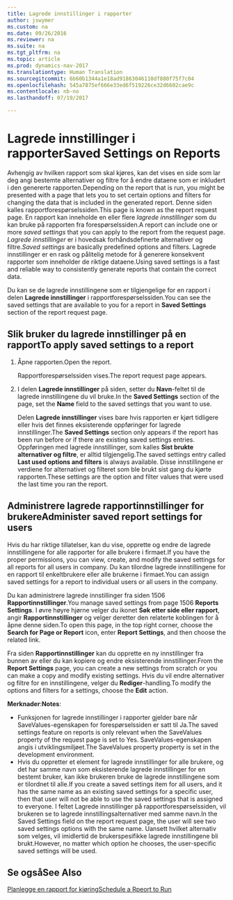 ```yaml
---
title: Lagrede innstillinger i rapporter
author: jswymer
ms.custom: na
ms.date: 09/26/2016
ms.reviewer: na
ms.suite: na
ms.tgt_pltfrm: na
ms.topic: article
ms.prod: dynamics-nav-2017
ms.translationtype: Human Translation
ms.sourcegitcommit: 6b60b1344a1e18ad91863046110df880f75f7c04
ms.openlocfilehash: 545a7875ef666e33ed6f519226ce32d6602cae9c
ms.contentlocale: nb-no
ms.lasthandoff: 07/19/2017

---
```

# <a name="saved-settings-on-reports"></a><span data-ttu-id="66bcf-102">Lagrede innstillinger i rapporter</span><span class="sxs-lookup"><span data-stu-id="66bcf-102">Saved Settings on Reports</span></span>
<span data-ttu-id="66bcf-103">Avhengig av hvilken rapport som skal kjøres, kan det vises en side som lar deg angi bestemte alternativer og filtre for å endre dataene som er inkludert i den genererte rapporten.</span><span class="sxs-lookup"><span data-stu-id="66bcf-103">Depending on the report that is run, you might be presented with a page that lets you to set certain options and filters for changing the data that is included in the generated report.</span></span> <span data-ttu-id="66bcf-104">Denne siden kalles rapportforespørselssiden.</span><span class="sxs-lookup"><span data-stu-id="66bcf-104">This page is known as the report request page.</span></span> <span data-ttu-id="66bcf-105">En rapport kan inneholde en eller flere *lagrede innstillinger* som du kan bruke på rapporten fra forespørselssiden.</span><span class="sxs-lookup"><span data-stu-id="66bcf-105">A report can include one or more *saved settings* that you can apply to the report from the request page.</span></span> <span data-ttu-id="66bcf-106">*Lagrede innstillinger* er i hovedsak forhåndsdefinerte alternativer og filtre.</span><span class="sxs-lookup"><span data-stu-id="66bcf-106">*Saved settings* are basically predefined options and filters.</span></span> <span data-ttu-id="66bcf-107">Lagrede innstillinger er en rask og pålitelig metode for å generere konsekvent rapporter som inneholder de riktige dataene.</span><span class="sxs-lookup"><span data-stu-id="66bcf-107">Using saved settings is a fast and reliable way to consistently generate reports that contain the correct data.</span></span>

<span data-ttu-id="66bcf-108">Du kan se de lagrede innstillingene som er tilgjengelige for en rapport i delen **Lagrede innstillinger** i rapportforespørselssiden.</span><span class="sxs-lookup"><span data-stu-id="66bcf-108">You can see the saved settings that are available to you for a report in **Saved Settings** section of the report request page.</span></span>

## <a name="to-apply-saved-settings-to-a-report"></a><span data-ttu-id="66bcf-109">Slik bruker du lagrede innstillinger på en rapport</span><span class="sxs-lookup"><span data-stu-id="66bcf-109">To apply saved settings to a report</span></span>
1.  <span data-ttu-id="66bcf-110">Åpne rapporten.</span><span class="sxs-lookup"><span data-stu-id="66bcf-110">Open the report.</span></span>

    <span data-ttu-id="66bcf-111">Rapportforespørselssiden vises.</span><span class="sxs-lookup"><span data-stu-id="66bcf-111">The report request page appears.</span></span>    
2.  <span data-ttu-id="66bcf-112">I delen **Lagrede innstillinger** på siden, setter du **Navn**-feltet til de lagrede innstillingene du vil bruke.</span><span class="sxs-lookup"><span data-stu-id="66bcf-112">In the **Saved Settings** section of the page, set the **Name** field  to the saved settings that you want to use.</span></span>

    <span data-ttu-id="66bcf-113">Delen **Lagrede innstillinger** vises bare hvis rapporten er kjørt tidligere eller hvis det finnes eksisterende oppføringer for lagrede innstillinger.</span><span class="sxs-lookup"><span data-stu-id="66bcf-113">The **Saved Settings** section only appears if the report has been run before or if there are existing saved settings entries.</span></span> <span data-ttu-id="66bcf-114">Oppføringen med lagrede innstillinger, som kalles **Sist brukte alternativer og filtre**, er alltid tilgjengelig.</span><span class="sxs-lookup"><span data-stu-id="66bcf-114">The saved settings entry called **Last used options and filters** is always available.</span></span> <span data-ttu-id="66bcf-115">Disse innstillingene er verdiene for alternativet og filteret som ble brukt sist gang du kjørte rapporten.</span><span class="sxs-lookup"><span data-stu-id="66bcf-115">These settings are the option and filter values that were used the last time you ran the report.</span></span>

## <a name="administer-saved-report-settings-for-users"></a><span data-ttu-id="66bcf-116">Administrere lagrede rapportinnstillinger for brukere</span><span class="sxs-lookup"><span data-stu-id="66bcf-116">Administer saved report settings for users</span></span>
<span data-ttu-id="66bcf-117">Hvis du har riktige tillatelser, kan du vise, opprette og endre de lagrede innstillingene for alle rapporter for alle brukere i firmaet.</span><span class="sxs-lookup"><span data-stu-id="66bcf-117">If you have the proper permissions, you can view, create, and modify the saved settings for all reports for all users in company.</span></span> <span data-ttu-id="66bcf-118">Du kan tilordne lagrede innstillingene for en rapport til enkeltbrukere eller alle brukerne i firmaet.</span><span class="sxs-lookup"><span data-stu-id="66bcf-118">You can assign saved settings for a report to individual users or all users in the company.</span></span>

<span data-ttu-id="66bcf-119">Du kan administrere lagrede innstillinger fra siden 1506 **Rapportinnstillinger**.</span><span class="sxs-lookup"><span data-stu-id="66bcf-119">You manage saved settings from page 1506 **Reports Settings**.</span></span> <span data-ttu-id="66bcf-120">I øvre høyre hjørne velger du ikonet **Søk etter side eller rapport**, angir **Rapportinnstillinger** og velger deretter den relaterte koblingen for å åpne denne siden.</span><span class="sxs-lookup"><span data-stu-id="66bcf-120">To open this page, in the top right corner, choose the **Search for Page or Report** icon, enter **Report Settings**, and then choose the related link.</span></span> 

<span data-ttu-id="66bcf-121">Fra siden **Rapportinnstillinger** kan du opprette en ny innstillinger fra bunnen av eller du kan kopiere og endre eksisterende innstillinger.</span><span class="sxs-lookup"><span data-stu-id="66bcf-121">From the **Report Settings** page, you can create a new settings from scratch or you can make a copy and modify existing settings.</span></span> <span data-ttu-id="66bcf-122">Hvis du vil endre alternativer og filtre for en innstillingene, velger du **Rediger**-handling.</span><span class="sxs-lookup"><span data-stu-id="66bcf-122">To modify the options and filters for a settings, choose the **Edit** action.</span></span>

<span data-ttu-id="66bcf-123">**Merknader**:</span><span class="sxs-lookup"><span data-stu-id="66bcf-123">**Notes**:</span></span>
-    <span data-ttu-id="66bcf-124">Funksjonen for lagrede innstillinger i rapporter gjelder bare når SaveValues-egenskapen for forespørselssiden er satt til Ja.</span><span class="sxs-lookup"><span data-stu-id="66bcf-124">The saved settings feature on reports is only relevant when the SaveValues property of the request page is set to Yes.</span></span> <span data-ttu-id="66bcf-125">SaveValues-egenskapen angis i utviklingsmiljøet.</span><span class="sxs-lookup"><span data-stu-id="66bcf-125">The SaveValues property property is set in the development environment.</span></span>
-    <span data-ttu-id="66bcf-126">Hvis du oppretter et element for lagrede innstillinger for alle brukere, og det har samme navn som eksisterende lagrede innstillinger for en bestemt bruker, kan ikke brukeren bruke de lagrede innstillingene som er tilordnet til alle.</span><span class="sxs-lookup"><span data-stu-id="66bcf-126">If you create a saved settings item for all users, and it has the same name as an existing saved settings for a specific user, then that user will not be able to use the saved settings that is assigned to everyone.</span></span>  <span data-ttu-id="66bcf-127">I feltet Lagrede innstillinger på rapportforespørselssiden, vil brukeren se to lagrede innstillingsalternativer med samme navn.</span><span class="sxs-lookup"><span data-stu-id="66bcf-127">In the Saved Settings field on the report request page, the user will see two saved settings options with the same name.</span></span> <span data-ttu-id="66bcf-128">Uansett hvilket alternativ som velges, vil imidlertid de brukerspesifikke lagrede innstillingene bli brukt.</span><span class="sxs-lookup"><span data-stu-id="66bcf-128">However, no matter which option he chooses, the user-specific saved settings will be used.</span></span>

## <a name="see-also"></a><span data-ttu-id="66bcf-129">Se også</span><span class="sxs-lookup"><span data-stu-id="66bcf-129">See Also</span></span>
[<span data-ttu-id="66bcf-130">Planlegge en rapport for kjøring</span><span class="sxs-lookup"><span data-stu-id="66bcf-130">Schedule a Rpeort to Run</span></span>](ui-schedule-report.md)

